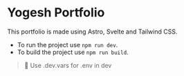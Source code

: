 # Yogesh Portfolio

This portfolio is made using Astro, Svelte and Tailwind CSS.

-   To run the project use `npm run dev`.
-   To build the project use `npm run build`.

> 📘 Use .dev.vars for .env in dev

